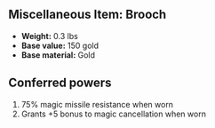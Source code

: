 ## Miscellaneous Item: Brooch

- **Weight:** 0.3 lbs
- **Base value:** 150 gold
- **Base material:** Gold

## Conferred powers

1. 75% magic missile resistance when worn
2. Grants +5 bonus to magic cancellation when worn
